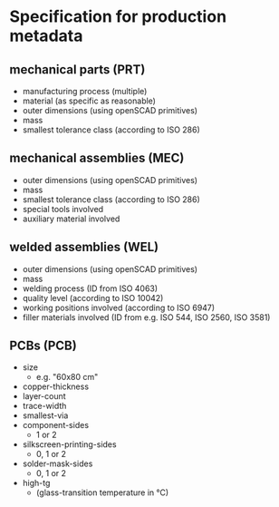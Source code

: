 # Specification for production metadata

## mechanical parts (PRT)

- manufacturing process (multiple)
- material (as specific as reasonable)
- outer dimensions (using openSCAD primitives)
- mass
- smallest tolerance class (according to ISO 286)

## mechanical assemblies (MEC)

- outer dimensions (using openSCAD primitives)
- mass
- smallest tolerance class (according to ISO 286)
- special tools involved
- auxiliary material involved

## welded assemblies (WEL)

- outer dimensions (using openSCAD primitives)
- mass
- welding process (ID from ISO 4063)
- quality level (according to ISO 10042)
- working positions involved (according to ISO 6947)
- filler materials involved (ID from e.g. ISO 544, ISO 2560, ISO 3581)

## PCBs (PCB)

- size
  - e.g. "60x80 cm"
- copper-thickness
- layer-count
- trace-width
- smallest-via
- component-sides
  - 1 or 2
- silkscreen-printing-sides
  - 0, 1 or 2
- solder-mask-sides
  - 0, 1 or 2
- high-tg
  - (glass-transition temperature in °C)
